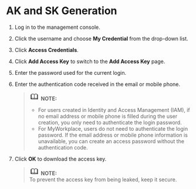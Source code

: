 # AK and SK Generation<a name="EN-US_TOPIC_0125560364"></a>

1.  Log in to the management console.
2.  Click the username and choose  **My Credential**  from the drop-down list.

1.  Click  **Access Credentials**.
2.  Click  **Add Access Key** to switch to the **Add Access Key**  page.
3.  Enter the password used for the current login.
4.  Enter the authentication code received in the email or mobile phone.

    >![](public_sys-resources/icon-note.gif) **NOTE:**   
    >-   For users created in Identity and Access Management \(IAM\), if no email address or mobile phone is filled during the user creation, you only need to authenticate the login password.  
    >-   For MyWorkplace, users do not need to authenticate the login password. If the email address or mobile phone information is unavailable, you can create an access password without the authentication code.  


1.  Click  **OK**  to download the access key.

    >![](public_sys-resources/icon-note.gif) **NOTE:**   
    >To prevent the access key from being leaked, keep it secure.  


